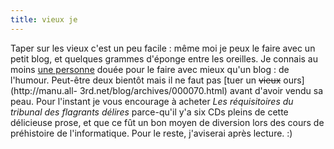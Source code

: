 ```yaml
---
title: vieux je
---
```


Taper sur les vieux c'est un peu facile : même moi je peux le faire avec un
petit blog, et quelques grammes d'éponge entre les oreilles. Je connais au
moins [une personne](http://static.cyprio.net/wtf/misc/Desproges_Barjavel_9.12.82.mp3)
douée pour le faire avec mieux qu'un blog : de l'humour. Peut-être deux
bientôt mais il ne faut pas [tuer un <s>vieux</s> ours](http://manu.all-
3rd.net/blog/archives/000070.html) avant d'avoir vendu sa peau. Pour l'instant
je vous encourage à acheter _Les réquisitoires du tribunal des flagrants
délires_ parce-qu'il y'a six CDs pleins de cette délicieuse prose, et que ce
fût un bon moyen de diversion lors des cours de préhistoire de l'informatique.
Pour le reste, j'aviserai après lecture. :)

